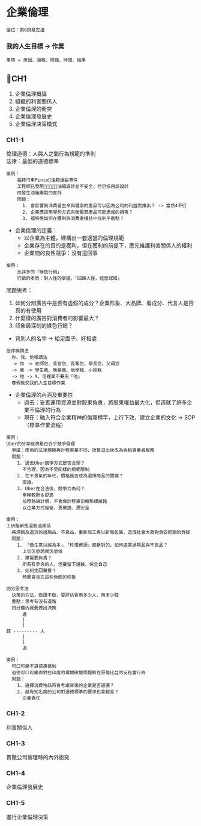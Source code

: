 # 企業倫理
`座位：第6排最左邊`
### 我的人生目標 -> 作業

`事情 = 原因、過程、問題、時間、結果`

## CH1
1. 企業倫理概論
2. 組織的利害關係人
3. 企業倫理的衝突
4. 企業倫理發展史
5. 企業倫理決策模式

### CH1-1
倫理道德：人與人之間行為規範的準則  
法律：最低的道德標準  
```
案例：
    福特汽車Pinto油箱爆裂事件
    工程師已發現油箱設計並不安全，但仍採用該設計
    而發生油箱爆裂的意外
    問題：
      1. 會影響到消費者生命與健康的產品可以因為公司的利益而推出？ -> 當然4不行
      2. 企業應該用哪些方式來衡量其產品可能造成的損害？
      3. 福特應如何在獲利與消費者權益中找到平衡點？
```

- 企業倫理的定義：  
  - 以企業為主體，建構出一套適當的倫理規範
  - 企業存在的目的是獲利，但在獲利的前提下，應先維護利害關係人的權利
  - 企業間的良性競爭：沒有這回事
```
案例：
    比非多的「綠色行銷」
    行銷的本質：對人性的掌握，「回歸人性，經營認知」
```
問題思考：
1. 如何分辨廣告中是否有虛假的成分？企業形象、大品牌、看成分、代言人是否真的有使用
2. 什麼樣的廣告對消費者的影響最大？
3. 印象最深刻的綠色行銷？
- 背別人的名字 -> 給足面子、好相處

```
信件稱謂法
  你、我、他稱謂法
  -> 你 -> 老師您、長官您、長輩您、學長您、父母您
  -> 我 -> 學生我、晚輩我、後學我、小妹我
  -> 他 -> X，信裡面不要用「他」
  春假後交我的人生目標作業
```
- 企業倫理的內涵及重要性
  - 過去：妥善運用資源並對股東負責，將股東權益最大化，但造就了許多企業不倫理的行為
  - 現在：融入符合企業精神的倫理標竿，上行下效，建立企業的文化 -> SOP（標準作業流程）

```
案例：
Uber的分享經濟是否合乎競爭倫理
  爭議：應用的法律規範與計程車業不同，短暫退出後改為與租賃業者服務
  問題：
    1. 過去Uber競爭方式是否合理？
      不合理，因為不受同樣的規範限制
    2. 在不景氣的年代，價格是否成為選擇商品的關鍵？
      廢話。
    3. Uber在合法後，競爭力為何？
      車輛較新＆舒適
      按照路線計價，不會像計程車司機那樣繞路
      以企業方式經營，更嚴謹、更安全
```
```
案例：
工研醋新瓶混裝過期品
  將滯銷及退貨的過期品、不良品，重新加工再以新瓶包裝，造成社會大眾對食安把關的質疑
  問題：
    1. 「做生意以誠為本」、「珍惜資源」都是對的，如何處置過期品與不良品？
      上司怎麼說就怎麼做
    2. 誰需要負責？
      所有有參與的人，但要留下證據、保全自己
    3. 如何挽回聲譽？
      時間會淡忘這些負面的印象
```
```
四分思考法
  決策的方法，做跟不做，要評估會用多少人、用多少錢
  重點：思考有沒有退路
  四分鐘內就要做出決策
      進
      |
      |
錢 --------- 人
      |
      |
      退
```
```
案例：
  可口可樂不道德遭抵制
  迫使可口可樂面對在印度的環境破壞問題和在哥倫比亞的反社會行為
  問題：
    1. 選擇消費物品時會考慮背後的企業是否道德？
    2. 越有知名度的公司對道德標準的要求也會越高？
      企業責任
```

### CH1-2
利害關係人


### CH1-3
貫徹公司倫理時的內外衝突


### CH1-4
企業倫理發展史

### CH1-5
進行企業倫理決策